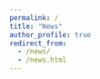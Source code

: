 ```yaml
---
permalink: /
title: "News"
author_profile: true
redirect_from: 
  - /news/
  - /news.html
---
```

<a class='twitter-timeline' data-handle='mutny_ml' data-height='500' data-theme='light' ></a>
<script src='https://www.athabasca.dev/content/scripts/widget.js'></script>